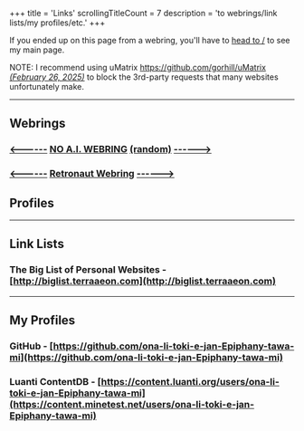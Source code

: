 +++
title               = 'Links'
scrollingTitleCount = 7
description         = 'to webrings/link lists/my profiles/etc.'
+++

If you ended up on this page from a webring, you'll have to [head to /](/) to
see my main page.

NOTE: I recommend using uMatrix
[https://github.com/gorhill/uMatrix *(February 26, 2025)*](https://github.com/gorhill/uMatrix)
to block the 3rd-party requests that many websites unfortunately make.

---

## Webrings

### [<------](https://baccyflap.com/noai/?prv&s=pal) [NO A.I. WEBRING](https://baccyflap.com/noai) [(random)](https://baccyflap.com/noai/?rnd) [------>](https://baccyflap.com/noai/?nxt&s=pal)

### [<------](https://webring.dinhe.net/prev/https://paltepuk.xyz/links) [Retronaut Webring](https://webring.dinhe.net) [------>](https://webring.dinhe.net/next/https://paltepuk.xyz/links)

## Profiles
---

## Link Lists

### The Big List of Personal Websites - [http://biglist.terraaeon.com](http://biglist.terraaeon.com)

---

## My Profiles

### GitHub - [https://github.com/ona-li-toki-e-jan-Epiphany-tawa-mi](https://github.com/ona-li-toki-e-jan-Epiphany-tawa-mi)

### Luanti ContentDB - [https://content.luanti.org/users/ona-li-toki-e-jan-Epiphany-tawa-mi](https://content.minetest.net/users/ona-li-toki-e-jan-Epiphany-tawa-mi)

